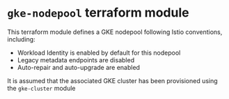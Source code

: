 # `gke-nodepool` terraform module

This terraform module defines a GKE nodepool following Istio conventions, including:

- Workload Identity is enabled by default for this nodepool
- Legacy metadata endpoints are disabled
- Auto-repair and auto-upgrade are enabled

It is assumed that the associated GKE cluster has been provisioned using the `gke-cluster` module
